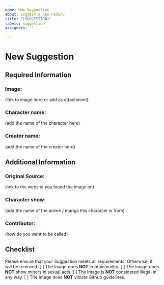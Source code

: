 ```yaml
---
name: New Suggestion
about: Suggest a new Padoru
title: "[SUGGESTION]"
labels: suggestion
assignees: ''

---
```


# New Suggestion
## Required Information
### Image:
(link to image here or add as attachment)

### Character name:
(add the name of the character here)

### Creator name:
(add the name of the creator here)


## Additional Information
### Original Source:
(link to the website you found the image on)

### Character show:
(add the name of the anime / manga this character is from)

### Contributor:
(how do you want to be called)

## Checklist
Please ensure that your Suggestion meets all requirements. Otherwise, it will be removed.
[ ] The Image does __NOT__ contain nudity.
[ ] The Image does __NOT__ show minors in sexual acts.
[ ] The Image is  __NOT__ considered illegal in any way.
[ ] The Image does __NOT__ violate Github guidelines.
